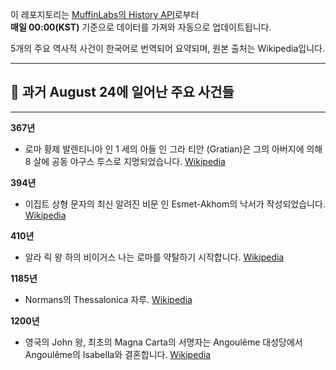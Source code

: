

이 레포지토리는 [MuffinLabs의 History API](https://history.muffinlabs.com/date)로부터  
**매일 00:00(KST)** 기준으로 데이터를 가져와 자동으로 업데이트됩니다.

5개의 주요 역사적 사건이 한국어로 번역되어 요약되며, 원본 출처는 Wikipedia입니다.

---

## 📅 과거 **August 24**에 일어난 주요 사건들

---
**367년**
- 로마 황제 발렌티니아 인 1 세의 아들 인 그라 티안 (Gratian)은 그의 아버지에 의해 8 살에 공동 야구스 투스로 지명되었습니다.  [Wikipedia](https://wikipedia.org/wiki/Gratian)

**394년**
- 이집트 상형 문자의 최신 알려진 비문 인 Esmet-Akhom의 낙서가 작성되었습니다.  [Wikipedia](https://wikipedia.org/wiki/Graffito_of_Esmet-Akhom)

**410년**
- 알라 릭 왕 하의 비이거스 나는 로마를 약탈하기 시작합니다.  [Wikipedia](https://wikipedia.org/wiki/Visigoths)

**1185년**
- Normans의 Thessalonica 자루.  [Wikipedia](https://wikipedia.org/wiki/Sack_of_Thessalonica_(1185))

**1200년**
- 영국의 John 왕, 최초의 Magna Carta의 서명자는 Angoulême 대성당에서 Angoulême의 Isabella와 결혼합니다.  [Wikipedia](https://wikipedia.org/wiki/John_of_England)
